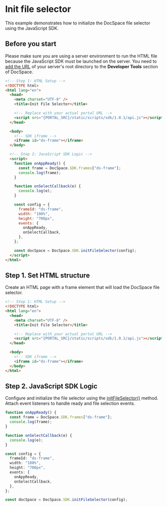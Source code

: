 # Init file selector
This example demonstrates how to initialize the DocSpace file selector using the JavaScript SDK.

## Before you start
Please make sure you are using a server environment to run the HTML file because the JavaScript SDK must be launched on the server.
You need to [add the URL](../../../get-started/basic-concepts.md#step-1-specifying-the-docspace-url) of your server's root directory to the **Developer Tools** section of DocSpace.

``` html
<!-- Step 1: HTML Setup -->
<!DOCTYPE html>
<html lang="en">
  <head>
    <meta charset="UTF-8" />
    <title>Init File Selector</title>

    <!-- Replace with your actual portal URL -->
    <script src="{PORTAL_SRC}/static/scripts/sdk/1.0.1/api.js"></script>
  </head>

  <body>
    <!-- SDK iframe -->
    <iframe id="ds-frame"></iframe>
  </body>

  <!-- Step 2: JavaScript SDK Logic -->
  <script>
    function onAppReady() {
      const frame = DocSpace.SDK.frames["ds-frame"];
      console.log(frame);
    }

    function onSelectCallback(e) {
      console.log(e);
    }

    const config = {
      frameId: "ds-frame",
      width: "100%",
      height: "700px",
      events: {
        onAppReady,
        onSelectCallback,
      },
    };

    const docSpace = DocSpace.SDK.initFileSelector(config);
  </script>
</html>
```

## Step 1. Set HTML structure
Create an HTML page with a frame element that will load the DocSpace file selector.

``` html
<!-- Step 1: HTML Setup -->
<!DOCTYPE html>
<html lang="en">
  <head>
    <meta charset="UTF-8" />
    <title>Init File Selector</title>

    <!-- Replace with your actual portal URL -->
    <script src="{PORTAL_SRC}/static/scripts/sdk/1.0.1/api.js"></script>
  </head>

  <body>
    <!-- SDK iframe -->
    <iframe id="ds-frame"></iframe>
  </body>
</html>
```

## Step 2. JavaScript SDK Logic
Configure and initialize the file selector using the [initFileSelector()](../../../usage-sdk/methods.md#initfileselector) method. Attach event listeners to handle ready and file selection events.

``` ts
function onAppReady() {
  const frame = DocSpace.SDK.frames["ds-frame"];
  console.log(frame);
}

function onSelectCallback(e) {
  console.log(e);
}

const config = {
  frameId: "ds-frame",
  width: "100%",
  height: "700px",
  events: {
    onAppReady,
    onSelectCallback,
  },
};

const docSpace = DocSpace.SDK.initFileSelector(config);
```
